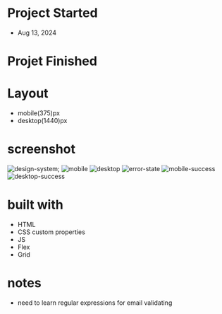 # Project Started
- Aug 13, 2024

# Projet Finished

# Layout
- mobile(375)px
- desktop(1440)px

# screenshot

![design-system](./assets/screenshots/design-system.png);
![mobile](./assets/screenshots/mobile.png)
![desktop](./assets/screenshots/desktop.png)
![error-state](./assets/screenshots/error-state.png)
![mobile-success](./assets/screenshots/mobile-success.png)
![desktop-success](./assets/screenshots/desktop-success.png)

# built with
- HTML
- CSS custom properties
- JS
- Flex
- Grid

# notes
- need to learn regular expressions for email validating